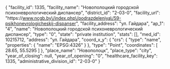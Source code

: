 {
    "facility_id": 1335,
    "facility_name": "Новополоцкий городской психоневрологический диспансер",
    "district_id": "2-03-0",
    "facility_url": "https:\/\/www.ncgb.by\/index.php\/podrazdeleniya\/59-psikhonevrologicheskij-dispanser",
    "facility_address": "ул. Гайдара",
    "ap_1": "4",
    "name": "Новополоцкий городской психоневрологический диспансер",
    "type": "0",
    "state": "private institution",
    "stats": [],
    "med_id": 10215712,
    "address": "ул. Гайдара",
    "coord_x_y": {
        "crs": {
            "type": "name",
            "properties": {
                "name": "EPSG:4326"
            }
        },
        "type": "Point",
        "coordinates": [
            28.65,
            55.5295
        ]
    },
    "place_name": "Новополоцк",
    "place_type": "city",
    "year_of_closing": null,
    "year_of_opening": "0",
    "healthcare_facility_key": 1335,
    "administrative_division_id": "2-03-0"
}